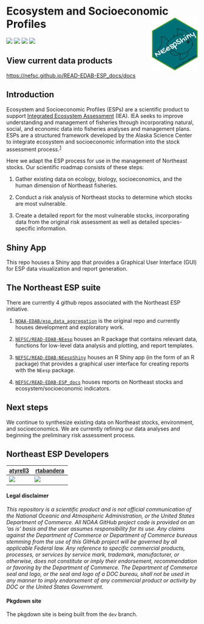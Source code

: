 <!-- README.md is generated from README.Rmd. Please edit that file -->

# Ecosystem and Socioeconomic Profiles <img src="https://raw.githubusercontent.com/NOAA-EDAB/esp_data_aggregation/abby/hexes/NEespShiny_hex.png" align="right" width="120" />

[![](https://img.shields.io/badge/devel%20version-0.1.1-blue.svg)](https://github.com/NEFSC/READ-EDAB-NEespShiny)
[![](https://img.shields.io/github/last-commit/NEFSC/READ-EDAB-NEespShiny.svg)](https://github.com/NEFSC/READ-EDAB-NEespShiny/commits/main)
[![](https://img.shields.io/badge/repo%20size-26.4%20MB-blue.svg)](https://github.com/NEFSC/READ-EDAB-NEespShiny)
[![](https://github.com/NEFSC/READ-EDAB-NEespShiny/workflows/gitleaks/badge.svg)](https://github.com/NEFSC/READ-EDAB-NEespShiny/actions/workflows/secretScan.yml)

## View current data products

<https://nefsc.github.io/READ-EDAB-ESP_docs/docs>

## Introduction

Ecosystem and Socioeconomic Profiles (ESPs) are a scientific product to
support [Integrated Ecosystem
Assessment](https://www.integratedecosystemassessment.noaa.gov/) (IEA).
IEA seeks to improve understanding and management of fisheries through
incorporating natural, social, and economic data into fisheries analyses
and management plans. ESPs are a structured framework developed by the
Alaska Science Center to integrate ecosystem and socioeconomic
information into the stock assessment
process.<sup>[1](https://meetings.npfmc.org/CommentReview/DownloadFile?p=8f5233fb-3b62-4571-9b49-8bb7ce675916.pdf&fileName=ESP_Shotwell.pdf)</sup>

Here we adapt the ESP process for use in the management of Northeast
stocks. Our scientific roadmap consists of these steps:

1.  Gather existing data on ecology, biology, socioeconomics, and the
    human dimension of Northeast fisheries.

2.  Conduct a risk analysis of Northeast stocks to determine which
    stocks are most vulnerable.

3.  Create a detailed report for the most vulnerable stocks,
    incorporating data from the original risk assessment as well as
    detailed species-specific information.

## Shiny App

This repo houses a Shiny app that provides a Graphical User Interface
(GUI) for ESP data visualization and report generation.

## The Northeast ESP suite

There are currently 4 github repos associated with the Northeast ESP
initiative.

1.  [`NOAA-EDAB/esp_data_aggregation`](https://github.com/NOAA-EDAB/esp_data_aggregation)
    is the original repo and currently houses development and
    exploratory work.

2.  [`NEFSC/READ-EDAB-NEesp`](https://github.com/NEFSC/READ-EDAB-NEesp)
    houses an R package that contains relevant data, functions for
    low-level data analysis and plotting, and report templates.

3.  [`NEFSC/READ-EDAB-NEespShiny`](https://github.com/NEFSC/READ-EDAB-NEespShiny)
    houses an R Shiny app (in the form of an R package) that provides a
    graphical user interface for creating reports with the `NEesp`
    package.

4.  [`NEFSC/READ-EDAB-ESP_docs`](https://github.com/NEFSC/READ-EDAB-ESP_docs)
    houses reports on Northeast stocks and ecosystem/socioeconomic
    indicators.

## Next steps

We continue to synthesize existing data on Northeast stocks,
environment, and socioeconomics. We are currently refining our data
analyses and beginning the preliminary risk assessment process.

## Northeast ESP Developers

<table>
<colgroup>
<col style="width: 41%" />
<col style="width: 58%" />
</colgroup>
<thead>
<tr class="header">
<th><a href="https://github.com/atyrell3">atyrell3</a></th>
<th><a href="https://github.com/rtabandera">rtabandera</a></th>
</tr>
</thead>
<tbody>
<tr class="odd">
<td><a href="https://github.com/atyrell3"><img
src="https://avatars.githubusercontent.com/u/77738923?s=100&amp;u=92e54f60ca179f3e41c1a3610fb3ecdb9e233434&amp;v=4" /></a></td>
<td><a href="https://github.com/rtabandera"><img
src="https://avatars.githubusercontent.com/u/64960823?s=100&amp;u=ea5abeca602e43d461e964fe8283f703aef63c61&amp;v=4" /></a></td>
</tr>
</tbody>
</table>

#### Legal disclaimer

*This repository is a scientific product and is not official
communication of the National Oceanic and Atmospheric Administration, or
the United States Department of Commerce. All NOAA GitHub project code
is provided on an ‘as is’ basis and the user assumes responsibility for
its use. Any claims against the Department of Commerce or Department of
Commerce bureaus stemming from the use of this GitHub project will be
governed by all applicable Federal law. Any reference to specific
commercial products, processes, or services by service mark, trademark,
manufacturer, or otherwise, does not constitute or imply their
endorsement, recommendation or favoring by the Department of Commerce.
The Department of Commerce seal and logo, or the seal and logo of a DOC
bureau, shall not be used in any manner to imply endorsement of any
commercial product or activity by DOC or the United States Government.*

#### Pkgdown site

The pkgdown site is being built from the `dev` branch.
